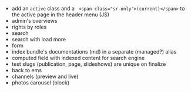 

- add an `active` class and a ` <span class="sr-only">(current)</span>` to the active page in the header menu (JS)
- admin's overviews
- rights by roles
- search
- search with load more
- form
- index bundle's documentations (md) in a separate (managed?) alias 
- computed field with indexed content for search engine
- test slugs (publication, page, slideshows) are unique on finalize
- back to ems
- channels (preview and live)
- photos carousel (block)
